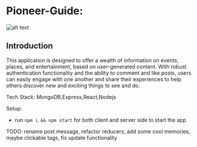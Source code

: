 # Pioneer-Guide:
![alt text](http://url/to/img.png)


## Introduction
This application is designed to offer a wealth of information on events, places, and entertainment, based on user-generated content. With robust authentication functionality and the ability to comment and like posts, users can easily engage with one another and share their experiences to help others discover new and exciting things to see and do.
                 
Tech Stack: MongoDB,Express,React,Nodejs


Setup:
- run ```npm i && npm start``` for both client and server side to start the app

TODO: rename post message, refactor reducers, add some cool memories, maybe clickable tags, fix update functionality
